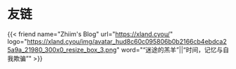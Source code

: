 # 友链


<div class="flink" id="article-container">
<div class="friend-list-div" >

{{< friend name="Zhiim's Blog" url="https://xland.cyou/" logo="https://xland.cyou/img/avatar_hud8c60c095806b0b2166cb4ebdca25a9a_21980_300x0_resize_box_3.png" word="“迷途的羔羊”||“时间，记忆与自我欺骗”" >}}

</div>
</div>

